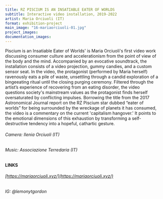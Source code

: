 ```yaml
---
title: RZ PISCIUM IS AN INSATIABLE EATER OF WORLDS
subtitle: Interactive video installation, 2019-2022
artist: Maria Orciuoli (IT)
format: exhibition-project
main_image: "16-mariaorciuoli-01.jpg"
project_images:
documentation_images:
---
```


Piscium is an Insatiable Eater of Worlds' is Maria Orciuoli's first video work discussing consumer culture and accelerationism from the point of view of the body and the mind. Accompanied by an evocative soundtrack, the installation consists of a video projection, gummy candies, and a custom sensor seat. In the video, the protagonist (performed by Maria herself) ravenously eats a pile of waste, unsettling through a candid exploration of a bingeeating ritual until the closing purging ceremony. Filtered through the artist’s experience of recovering from an eating disorder, the video questions society's mainstream values as the protagonist finds herself oversaturated by conflicting impulses. Borrowing the title from the 2017 Astronomical Journal report on the RZ Piscium star dubbed “eater of worlds” for being surrounded by the wreckage of planets it has consumed, the video is a commentary on the current 'capitalism hangover.' It points to the emotional dimensions of this exhaustion by transforming a self-destructive tendency into a hopeful, cathartic gesture.
 
###### Camera: Ilenia Orciuoli (IT) <br>
###### Music: Associazione Terredaria (IT) 

#### LINKS 
###### [https://mariaorciuoli.xyz/](https://mariaorciuoli.xyz/) <br>
###### IG: @lemonytgordon
